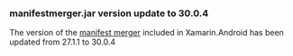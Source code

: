 ### manifestmerger.jar version update to 30.0.4

The version of the [manifest merger][0] included in Xamarin.Android
has been updated from 27.1.1 to 30.0.4

[0]: https://developer.android.com/studio/build/manifest-merge.html
